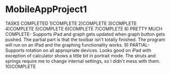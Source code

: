 # MobileAppProject1
TASKS COMPLETED
1)COMPLETE
2)COMPLETE
3)COMPLETE
4)COMPLETE
5)COMPLETE
6)COMPLETE
7)COMPLETE
8) PRETTY MUCH COMPLETE- Supports iPad and graph gets updated when graph button gets pushed. The partial part is that the toolbar isn't totally finished. The program will run on an iPad and the graphing functionality works. 
9) PARTIAL- Supports rotation on all appropriate devices. Looks good on iPad with exception of calculator shows a little bit in portrait mode. The struts and springs require me to change internal settings, so I didn't mess with them.
10)COMPLETE
